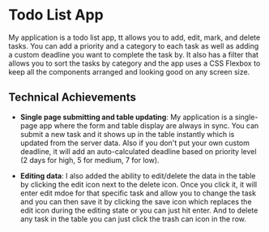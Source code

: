 # Todo List App

My application is a todo list app, tt allows you to add, edit, mark, and delete tasks. You can add a priority and a category to each task as well as adding a custom deadline you want to complete the task by. It also has a filter that allows you to sort the tasks by category and the app uses a CSS Flexbox to keep all the components arranged and looking good on any screen size.

## Technical Achievements
- **Single page submitting and table updating**: My application is a single-page app where the form and table display are always in sync. You can submit a new task and it shows up in the table instantly which is updated from the server data. Also if you don't put your own custom deadline, it will add an auto-calculated deadline based on priority level (2 days for high, 5 for medium, 7 for low).

- **Editing data**: I also added the ability to edit/delete the data in the table by clicking the edit icon next to the delete icon. Once you click it, it will enter edit mdoe for that specific task and allow you to change the task and you can then save it by clicking the save icon which replaces the edit icon during the editing state or you can just hit enter. And to delete any task in the table you can just click the trash can icon in the row.